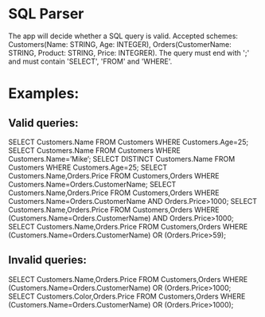 # SQL Parser
The app will decide whether a SQL query is valid.
Accepted schemes: Customers(Name: STRING, Age: INTEGER), Orders(CustomerName: STRING, Product: STRING, Price: INTEGRER).
The query must end with ';' and must contain 'SELECT', 'FROM' and 'WHERE'.

Examples:
=========
Valid queries:
--------------
SELECT Customers.Name FROM Customers WHERE Customers.Age=25;
SELECT Customers.Name FROM Customers WHERE Customers.Name=’Mike’;
SELECT DISTINCT Customers.Name FROM Customers WHERE Customers.Age=25;
SELECT Customers.Name,Orders.Price FROM Customers,Orders WHERE Customers.Name=Orders.CustomerName;
SELECT Customers.Name,Orders.Price FROM Customers,Orders WHERE Customers.Name=Orders.CustomerName AND Orders.Price>1000;
SELECT Customers.Name,Orders.Price FROM Customers,Orders WHERE (Customers.Name=Orders.CustomerName) AND Orders.Price>1000;
SELECT Customers.Name,Orders.Price FROM Customers,Orders WHERE (Customers.Name=Orders.CustomerName) OR (Orders.Price>59);

Invalid queries:
----------------
SELECT Customers.Name,Orders.Price FROM Customers,Orders WHERE (Customers.Name=Orders.CustomerName) OR (Orders.Price>1000;
SELECT Customers.Color,Orders.Price FROM Customers,Orders WHERE (Customers.Name=Orders.CustomerName) OR (Orders.Price>1000);
